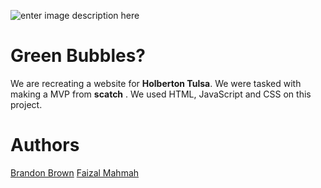 ![enter image description here](https://d112y698adiu2z.cloudfront.net/photos/production/challenge_thumbnails/001/483/550/datas/original.png)
#  Green Bubbles? 
We are recreating a website for **Holberton Tulsa**. We were tasked with making a MVP from  **scatch** . We used HTML, JavaScript and CSS on this project.


# Authors

[Brandon Brown</center>](https://github.com/bbrown585)
[Faizal Mahmah</center>](https://github.com/fmamah777)
